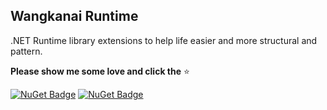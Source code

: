 ## Wangkanai Runtime

.NET Runtime library extensions to help life easier and more structural and pattern.

**Please show me some love and click the** :star:

[![NuGet Badge](https://buildstats.info/nuget/wangkanai.runtime)](https://www.nuget.org/packages/wangkanai.runtime)
[![NuGet Badge](https://buildstats.info/nuget/wangkanai.runtime?includePreReleases=true)](https://www.nuget.org/packages/wangkanai.runtime)
